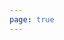 ```yaml
---
page: true
---
```


<script setup>
import picture24 from './components/picture24.vue'
</script>

<picture24 />
